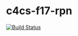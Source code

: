# c4cs-f17-rpn
[![Build Status](https://travis-ci.org/jonsonj/c4cs-f17-rpn.svg?branch=master)](https://travis-ci.org/jonsonj/c4cs-f17-rpn)
